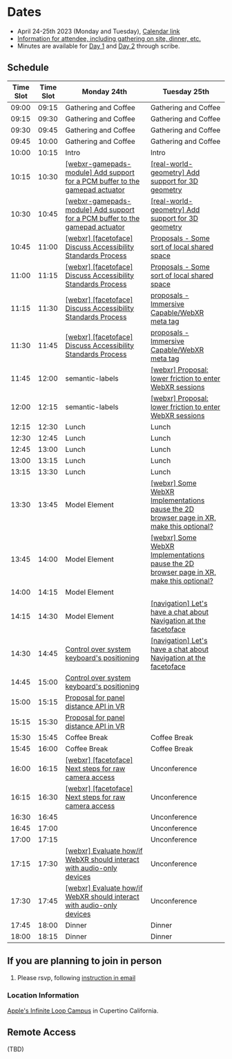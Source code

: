# Dates

- April 24-25th 2023 (Monday and Tuesday), [Calendar link](https://www.w3.org/events/meetings/dafb4b2a-82eb-4453-a607-43bf31e857b2#participants)
- [Information for attendee, including gathering on site, dinner, etc.](https://lists.w3.org/Archives/Public/public-immersive-web-wg/2023Apr/0005.html)
- Minutes are available for [Day 1](https://www.w3.org/2023/04/24-immersive-web-minutes.html) and [Day 2](https://www.w3.org/2023/04/25-immersive-web-minutes.html) through scribe.

## Schedule

| Time Slot | Time Slot | Monday 24th                                                                                                                                      | Tuesday 25th                                                                                                                                  |
| --------- | --------- | ------------------------------------------------------------------------------------------------------------------------------------------------ | --------------------------------------------------------------------------------------------------------------------------------------------- |
| 09:00     | 09:15     | Gathering and Coffee                                                                                                                             | Gathering and Coffee                                                                                                                          |
| 09:15     | 09:30     | Gathering and Coffee                                                                                                                             | Gathering and Coffee                                                                                                                          |
| 09:30     | 09:45     | Gathering and Coffee                                                                                                                             | Gathering and Coffee                                                                                                                          |
| 09:45     | 10:00     | Gathering and Coffee                                                                                                                             | Gathering and Coffee                                                                                                                          |
| 10:00     | 10:15     | Intro                                                                                                                                            | Intro                                                                                                                                         |
| 10:15     | 10:30     | [[webxr-gamepads-module] Add support for a PCM buffer to the gamepad actuator](https://github.com/immersive-web/webxr-gamepads-module/issues/58) | [[real-world-geometry] Add support for 3D geometry](https://github.com/immersive-web/real-world-geometry/issues/38)                           |
| 10:30     | 10:45     | [[webxr-gamepads-module] Add support for a PCM buffer to the gamepad actuator](https://github.com/immersive-web/webxr-gamepads-module/issues/58) | [[real-world-geometry] Add support for 3D geometry](https://github.com/immersive-web/real-world-geometry/issues/38)                           |
| 10:45     | 11:00     | [[webxr] [facetoface] Discuss Accessibility Standards Process](https://github.com/immersive-web/webxr/issues/1320)                               | [Proposals - Some sort of local shared space](https://github.com/immersive-web/proposals/issues/82)                                                                                                   |
| 11:00     | 11:15     | [[webxr] [facetoface] Discuss Accessibility Standards Process](https://github.com/immersive-web/webxr/issues/1320)                               | [Proposals - Some sort of local shared space](https://github.com/immersive-web/proposals/issues/82)                                                                                                  |
| 11:15     | 11:30     | [[webxr] [facetoface] Discuss Accessibility Standards Process](https://github.com/immersive-web/webxr/issues/1320)                               | [proposals - Immersive Capable/WebXR meta tag](https://github.com/immersive-web/proposals/issues/84)                                          |
| 11:30     | 11:45     | [[webxr] [facetoface] Discuss Accessibility Standards Process](https://github.com/immersive-web/webxr/issues/1320)                               | [proposals - Immersive Capable/WebXR meta tag](https://github.com/immersive-web/proposals/issues/84)                                          |
| 11:45     | 12:00     | semantic-labels                                                                                                                                  | [[webxr] Proposal: lower friction to enter WebXR sessions](https://github.com/immersive-web/webxr/issues/1267)                                |
| 12:00     | 12:15     | semantic-labels                                                                                                                                  | [[webxr] Proposal: lower friction to enter WebXR sessions](https://github.com/immersive-web/webxr/issues/1267)                                |
| 12:15     | 12:30     | Lunch                                                                                                                                            | Lunch                                                                                                                                         |
| 12:30     | 12:45     | Lunch                                                                                                                                            | Lunch                                                                                                                                         |
| 12:45     | 13:00     | Lunch                                                                                                                                            | Lunch                                                                                                                                         |
| 13:00     | 13:15     | Lunch                                                                                                                                            | Lunch                                                                                                                                         |
| 13:15     | 13:30     | Lunch                                                                                                                                            | Lunch                                                                                                                                         |
| 13:30     | 13:45     | Model Element                                                                                                                                    | [[webxr] Some WebXR Implementations pause the 2D browser page in XR, make this optional?](https://github.com/immersive-web/webxr/issues/1317) |
| 13:45     | 14:00     | Model Element                                                                                                                                    | [[webxr] Some WebXR Implementations pause the 2D browser page in XR, make this optional?](https://github.com/immersive-web/webxr/issues/1317) |
| 14:00     | 14:15     | Model Element                                                                                                                                    |                                                                                                                                               |
| 14:15     | 14:30     | Model Element                                                                                                                                    | [[navigation] Let's have a chat about Navigation at the facetoface](https://github.com/immersive-web/navigation/issues/13)                    |
| 14:30     | 14:45     | [Control over system keyboard's positioning](https://github.com/immersive-web/webxr/issues/1321)                                                 | [[navigation] Let's have a chat about Navigation at the facetoface](https://github.com/immersive-web/navigation/issues/13)                    |
| 14:45     | 15:00     | [Control over system keyboard's positioning](https://github.com/immersive-web/webxr/issues/1321)                                                 |                                                                                                                                               |
| 15:00     | 15:15     | [Proposal for panel distance API in VR](https://github.com/immersive-web/proposals/issues/83)                                                    |                                                                                                                                               |
| 15:15     | 15:30     | [Proposal for panel distance API in VR](https://github.com/immersive-web/proposals/issues/83)                                                    |                                                                                                                                               |
| 15:30     | 15:45     | Coffee Break                                                                                                                                     | Coffee Break                                                                                                                                  |
| 15:45     | 16:00     | Coffee Break                                                                                                                                     | Coffee Break                                                                                                                                  |
| 16:00     | 16:15     | [[webxr] [facetoface] Next steps for raw camera access](https://github.com/immersive-web/webxr/issues/1273)                                      | Unconference                                                                                                                                  |
| 16:15     | 16:30     | [[webxr] [facetoface] Next steps for raw camera access](https://github.com/immersive-web/webxr/issues/1273)                                      | Unconference                                                                                                                                  |
| 16:30     | 16:45     |                                                                                                                                                  | Unconference                                                                                                                                  |
| 16:45     | 17:00     |                                                                                                                                                  | Unconference                                                                                                                                  |
| 17:00     | 17:15     |                                                                                                                                                  | Unconference                                                                                                                                  |
| 17:15     | 17:30     | [[webxr] Evaluate how/if WebXR should interact with audio-only devices](https://github.com/immersive-web/webxr/issues/892)                       | Unconference                                                                                                                                  |
| 17:30     | 17:45     | [[webxr] Evaluate how/if WebXR should interact with audio-only devices](https://github.com/immersive-web/webxr/issues/892)                       | Unconference                                                                                                                                  |
| 17:45     | 18:00     | Dinner                                                                                                                                           | Dinner                                                                                                                                        |
| 18:00     | 18:15     | Dinner                                                                                                                                           | Dinner                                                                                                                                        |

## If you are planning to join in person

1. Please rsvp, following [instruction in email](https://lists.w3.org/Archives/Public/public-immersive-web-wg/2023Jan/0006.html)

### Location Information

[Apple's Infinite Loop Campus](https://en.wikipedia.org/wiki/Apple_Campus) in Cupertino California.

## Remote Access

(TBD)

